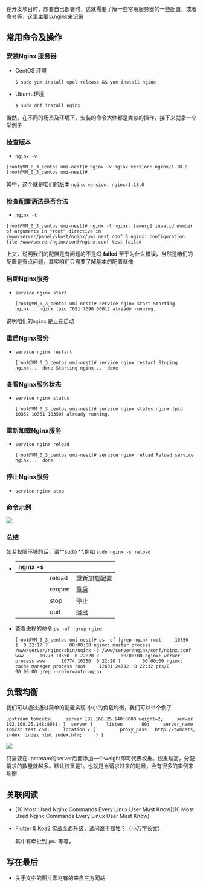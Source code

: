 在开发项目时，想要自己部署时，这就需要了解一些常用服务器的一些配置，或者命令等，这里主要以nginx来记录

## 常用命令及操作

### 安装Nginx 服务器

-   CentOS 环境
    
    `$ sudo yum install epel-release && yum install nginx`
    
-   Ubuntu环境
    
    `$ sudo dnf install nginx`
    

当然，在不同的场景及环境下，安装的命令大体都是类似的操作，接下来就拿一个举例子

### 检查版本

-   `nginx -v`

`[root@VM_0_3_centos umi-nest]# nginx -v nginx version: nginx/1.18.0 [root@VM_0_3_centos umi-nest]#` 

其中，这个就是咱们的版本 `nginx version: nginx/1.18.0`

### 检查配置语法是否合法

-   `nginx -t`

`[root@VM_0_3_centos umi-nest]# nginx -t nginx: [emerg] invalid number of arguments in "root" directive in /www/server/panel/vhost/nginx/umi_nest.conf:6 nginx: configuration file /www/server/nginx/conf/nginx.conf test failed`

上文，说明我们的配置是有问题的不是吗 **failed** 至于为什么错误，当然是咱们的配置是有点问题，其实咱们只需要了解基本的配置就像

### 启动Nginx服务

-   `service nginx start`
    
    `[root@VM_0_3_centos umi-nest]# service nginx start Starting nginx... nginx (pid 7691 7690 6001) already running.`
    

说明咱们的`nginx` 是正在启动

### 重启Nginx服务

-   `service nginx restart`
    
    `[root@VM_0_3_centos umi-nest]# service nginx restart Stoping nginx...  done Starting nginx...  done`
    

### 查看Nginx服务状态

-   `service nginx status`
    
    `[root@VM_0_3_centos umi-nest]# service nginx status nginx (pid 10352 10351 10350) already running.`
    

### 重新加载Nginx服务

-   `service nginx reload`
    
    `[root@VM_0_3_centos umi-nest]# service nginx reload Reload service nginx...  done`
    

### 停止Nginx服务

-   `service nginx stop`

### 命令示例

![](https://p1-jj.byteimg.com/tos-cn-i-t2oaga2asx/gold-user-assets/2020/6/15/172b85e473deed9e~tplv-t2oaga2asx-zoom-in-crop-mark:4536:0:0:0.image)

### 总结

如若权限不够的话，请\*\*sudo \*\*,例如 `sudo nginx -s reload`

-   | nginx -s |  |  |
    | --- | --- | --- |
    |  | reload | 重新加载配置 |
    |  | reopen | 重启 |
    |  | stop | 停止 |
    |  | quit | 退出 |
    
-   查看进程的命令 `ps -ef |grep nginx`
    
    `[root@VM_0_3_centos umi-nest]# ps -ef |grep nginx root     10350     1  0 22:17 ?        00:00:00 nginx: master process /www/server/nginx/sbin/nginx -c /www/server/nginx/conf/nginx.conf www      10773 10350  0 22:20 ?        00:00:00 nginx: worker process www      10774 10350  0 22:20 ?        00:00:00 nginx: cache manager process root     12631 24792  0 22:32 pts/0    00:00:00 grep --color=auto nginx`
    

## 负载均衡

我们可以通过通过简单的配置实现 小小的负载均衡，我们可以举个例子

`upstream tomcats{     server 192.168.25.148:8080 weight=2;     server 192.168.25.148:8081; }  server {     listen       80;     server_name  tomcat.test.com;     location / {         proxy_pass   http://tomcats;         index  index.html index.htm;     } }`

![](https://p1-jj.byteimg.com/tos-cn-i-t2oaga2asx/gold-user-assets/2020/6/15/172b881069557f6c~tplv-t2oaga2asx-zoom-in-crop-mark:4536:0:0:0.image)

只需要在upstream的server后面添加一个weight即可代表权重。权重越高，分配请求的数量就越多。默认权重是1。也就是当请求过来的时候，会有很多的实例来 均衡

## 关联阅读

-   \[10 Most Used Nginx Commands Every Linux User Must Know\](10 Most Used Nginx Commands Every Linux User Must Know)
    
-   [Flutter & Koa2 实战全面升级，试问谁不孤独？（小万字长文）](https://juejin.cn/post/6844904094625169415#heading-52 "https://juejin.cn/post/6844904094625169415#heading-52")
    
    其中有牵扯到 `pm2` 等等，
    

## 写在最后

-   关于文中的图片素材有的来自三方网站